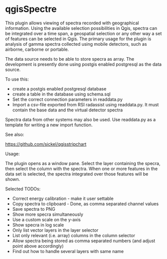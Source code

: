 # qgisSpectre

This plugin allows viewing of spectra recorded with geographical information. Using the available selection possibilities in Qgis, spectra can be integrated over a time span, a geospatial selection or any other way a set of features can be selected in Qgis. The primary usage for the plugin is analysis of gamma spectra collected using mobile detectors, such as airborne, carborne or portable. 

The data source needs to be able to store specra as array. The development is presently done using postgis enabled postgresql as the data source.

To use this:

* create a postgis enabled postgresql database
* create a table in the database using schema.sql
* Set the correct connection parameters in readdata.py
* Import a csv-file exported from RSI radassist using readdata.py. It must contain the base data and the virtual detector spectra

Spectra data from other systems may also be used. Use readdata.py as a template for writing a new import function.


See also:

https://github.com/sickel/qgisstripchart

Usage:

The plugin opens as a window pane. Select the layer containing the specra, then select the column with the spectra. When one or more features in the data set is selected, the spectra integrated over those features will be shown.

Selected TODOs:

- Correct energy calibration - make it user settable
- Copy spectra to clipboard - Done, as comma separated channel values
- Save spectra to PNG
- Show more specra simultaneously
- Use a custom scale on the y-axis
- Show specra in log scale
- Only list vector layers in the layer selector
- List only relevant (i.e. array) columns in the column selector
- Allow spectra being stored as comma separated numbers (and adjust point above accordingly)
- Find out how to handle several layers with same name

